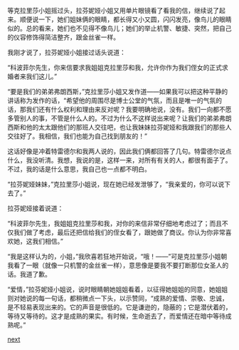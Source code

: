
等克拉里莎小姐摇过头，拉芬妮娅小姐又用单片眼镜看了看我的信，继续说了起来。顺便说一下，她们姐妹俩的眼睛，都长得又小又圆，闪闪发亮，像鸟儿的眼睛似的。总的看来，她们也不见得不像鸟儿；她们的举止机警、敏捷、突然，把自己的仪容修饰得简洁整齐，跟金丝雀一样。

我刚才说了，拉芬妮娅小姐接过话头说道：

“科波菲尔先生，你来信要求我姐姐克拉里莎和我，允许你作为我们侄女的正式求婚者来我们这儿。”

“要是我们的弟弟弗朗西斯，”克拉里莎小姐又发作道——如果我可以把这种平静的讲话称为发作的话，“希望他的周围尽是博士公堂的气氛，而且是唯一的气氛的话，那我们还有什么权利和理由来反对呢？我要明确地说，没有。我们一向都不愿多管别人的事，不管是什么人的。不过为什么不这样说出来呢？让我们的弟弟弗朗西斯和他的太太跟他们的那班人交往吧，也让我妹妹拉芬妮娅和我跟我们的那些人交往好了。我相信，我们也能为自己找到朋友的！”

这话好像是冲着特雷德尔和我两人说的，因此我们俩都回答了几句。特雷德尔说点什么，我没听清。我想，我说的是，这样一来，对所有有关的人，都很有面子了。不过，我的话是什么意思，我自己也一点都不明白。

“拉芬妮娅妹妹，”克拉里莎小姐说，现在她已经发泄够了，“我亲爱的，你可以说下去了。”

拉芬妮娅接着说道：

“科波菲尔先生，我姐姐克拉里莎和我，对你的来信非常仔细地考虑过了；而且不仅我们做了考虑，最后还把信给我们的侄女看了，跟她做了商议。你认为你非常喜欢她，这我们相信。”

“我是这样认为的，小姐，”我欣喜若狂地开始说，“哦！——”可是克拉里莎小姐朝我看了一眼（就像一只机警的金丝雀一样），意思像是要我不要打断那位女圣人的话。我道了歉。

“爱情，”拉芬妮娅小姐说，说时眼睛朝她姐姐看着，以征得她姐姐的同意，她姐姐则对她说的每一句话，都稍微点一下头，以示赞同，“成熟的爱情、崇敬、忠诚，是不轻易表现出来的。它的声音是很低的。它是谦逊的，隐蔽的；它是潜伏着的，等待又等待的。这才是成熟的果实。有时候，生命逝去了，而爱情还在暗中等待成熟呢。”

[next](page525.md)